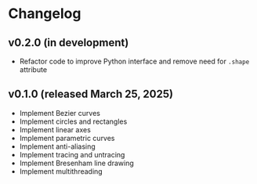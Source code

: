 # Changelog

## v0.2.0 (in development)

- Refactor code to improve Python interface and remove need for `.shape` attribute

## v0.1.0 (released March 25, 2025)

- Implement Bezier curves
- Implement circles and rectangles
- Implement linear axes
- Implement parametric curves
- Implement anti-aliasing
- Implement tracing and untracing
- Implement Bresenham line drawing
- Implement multithreading